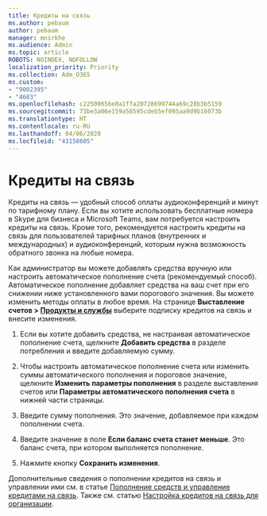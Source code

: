 ```yaml
---
title: Кредиты на связь
ms.author: pebaum
author: pebaum
manager: mnirkhe
ms.audience: Admin
ms.topic: article
ROBOTS: NOINDEX, NOFOLLOW
localization_priority: Priority
ms.collection: Adm_O365
ms.custom:
- "9002395"
- "4683"
ms.openlocfilehash: c22500656e8a1ffa20728699744a69c28b3b5159
ms.sourcegitcommit: 73be3a06e159a56595cdeb5ef095aa9d9b16073b
ms.translationtype: HT
ms.contentlocale: ru-RU
ms.lasthandoff: 04/06/2020
ms.locfileid: "43158605"
---
```

# <a name="communication-credits"></a>Кредиты на связь

Кредиты на связь — удобный способ оплаты аудиоконференций и минут по тарифному плану.  Если вы хотите использовать бесплатные номера в Skype для бизнеса и Microsoft Teams, вам потребуется настроить кредиты на связь.  Кроме того, рекомендуется настроить кредиты на связь для пользователей тарифных планов (внутренних и международных) и аудиоконференций, которым нужна возможность обратного звонка на любые номера.

Как администратор вы можете добавлять средства вручную или настроить автоматическое пополнение счета (рекомендуемый способ).  Автоматическое пополнение добавляет средства на ваш счет при его снижении ниже установленного вами порогового значения.  Вы можете изменить методы оплаты в любое время. На странице **Выставление счетов > [Продукты и службы](https://go.microsoft.com/fwlink/p/?linkid=842054)** выберите подписку кредитов на связь и внесите изменения.

1. Если вы хотите добавить средства, не настраивая автоматическое пополнение счета, щелкните **Добавить средства** в разделе потребления и введите добавляемую сумму.

2. Чтобы настроить автоматическое пополнение счета или изменить суммы автоматического пополнения и пороговое значение, щелкните **Изменить параметры пополнения** в разделе выставления счетов или **Параметры автоматического пополнения счета** в нижней части страницы.  

3. Введите сумму пополнения.  Это значение, добавляемое при каждом пополнении счета.  

4. Введите значение в поле **Если баланс счета станет меньше**.  Это баланс счета, при котором выполняется пополнение.

5. Нажмите кнопку **Сохранить изменения**.

Дополнительные сведения о пополнении кредитов на связь и управлении ими см. в статье [Пополнение средств и управление кредитами на связь](https://docs.microsoft.com/microsoftteams/add-funds-and-manage-communications-credits). Также см. статью [Настройка кредитов на связь для организации](https://docs.microsoft.com/microsoftteams/set-up-communications-credits-for-your-organization).
